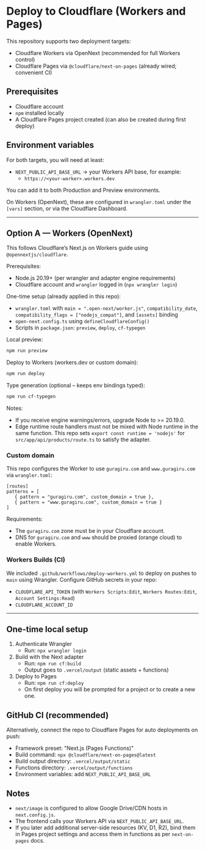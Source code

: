 # Deploy to Cloudflare (Workers and Pages)

This repository supports two deployment targets:

- Cloudflare Workers via OpenNext (recommended for full Workers control)
- Cloudflare Pages via `@cloudflare/next-on-pages` (already wired; convenient CI)

## Prerequisites
- Cloudflare account
- `npm` installed locally
- A Cloudflare Pages project created (can also be created during first deploy)

## Environment variables
For both targets, you will need at least:

- `NEXT_PUBLIC_API_BASE_URL` → your Workers API base, for example:
  - `https://<your-worker>.workers.dev`

You can add it to both Production and Preview environments.

On Workers (OpenNext), these are configured in `wrangler.toml` under the `[vars]` section, or via the Cloudflare Dashboard.

---

## Option A — Workers (OpenNext)

This follows Cloudflare’s Next.js on Workers guide using `@opennextjs/cloudflare`.

Prerequisites:
- Node.js 20.19+ (per wrangler and adapter engine requirements)
- Cloudflare account and `wrangler` logged in (`npx wrangler login`)

One-time setup (already applied in this repo):
- `wrangler.toml` with `main = ".open-next/worker.js"`, `compatibility_date`, `compatibility_flags = ["nodejs_compat"]`, and `[assets]` binding
- `open-next.config.ts` using `defineCloudflareConfig()`
- Scripts in `package.json`: `preview`, `deploy`, `cf-typegen`

Local preview:

```bash
npm run preview
```

Deploy to Workers (workers.dev or custom domain):

```bash
npm run deploy
```

Type generation (optional – keeps env bindings typed):

```bash
npm run cf-typegen
```

Notes:
- If you receive engine warnings/errors, upgrade Node to >= 20.19.0.
- Edge runtime route handlers must not be mixed with Node runtime in the same function. This repo sets `export const runtime = 'nodejs'` for `src/app/api/products/route.ts` to satisfy the adapter.

### Custom domain

This repo configures the Worker to use `guragiru.com` and `www.guragiru.com` via `wrangler.toml`:

```
[routes]
patterns = [
   { pattern = "guragiru.com", custom_domain = true },
   { pattern = "www.guragiru.com", custom_domain = true }
]
```

Requirements:
- The `guragiru.com` zone must be in your Cloudflare account.
- DNS for `guragiru.com` and `www` should be proxied (orange cloud) to enable Workers.

### Workers Builds (CI)

We included `.github/workflows/deploy-workers.yml` to deploy on pushes to `main` using Wrangler. Configure GitHub secrets in your repo:

- `CLOUDFLARE_API_TOKEN` (with `Workers Scripts:Edit`, `Workers Routes:Edit`, `Account Settings:Read`)
- `CLOUDFLARE_ACCOUNT_ID`

---

## One-time local setup

1. Authenticate Wrangler
   - Run: `npx wrangler login`
2. Build with the Next adapter
   - Run: `npm run cf:build`
   - Output goes to `.vercel/output` (static assets + functions)
3. Deploy to Pages
   - Run: `npm run cf:deploy`
   - On first deploy you will be prompted for a project or to create a new one.

## GitHub CI (recommended)
Alternatively, connect the repo to Cloudflare Pages for auto deployments on push:

- Framework preset: "Next.js (Pages Functions)"
- Build command: `npx @cloudflare/next-on-pages@latest`
- Build output directory: `.vercel/output/static`
- Functions directory: `.vercel/output/functions`
- Environment variables: add `NEXT_PUBLIC_API_BASE_URL`

## Notes
- `next/image` is configured to allow Google Drive/CDN hosts in `next.config.js`.
- The frontend calls your Workers API via `NEXT_PUBLIC_API_BASE_URL`.
- If you later add additional server-side resources (KV, D1, R2), bind them in Pages project settings and access them in functions as per `next-on-pages` docs.

